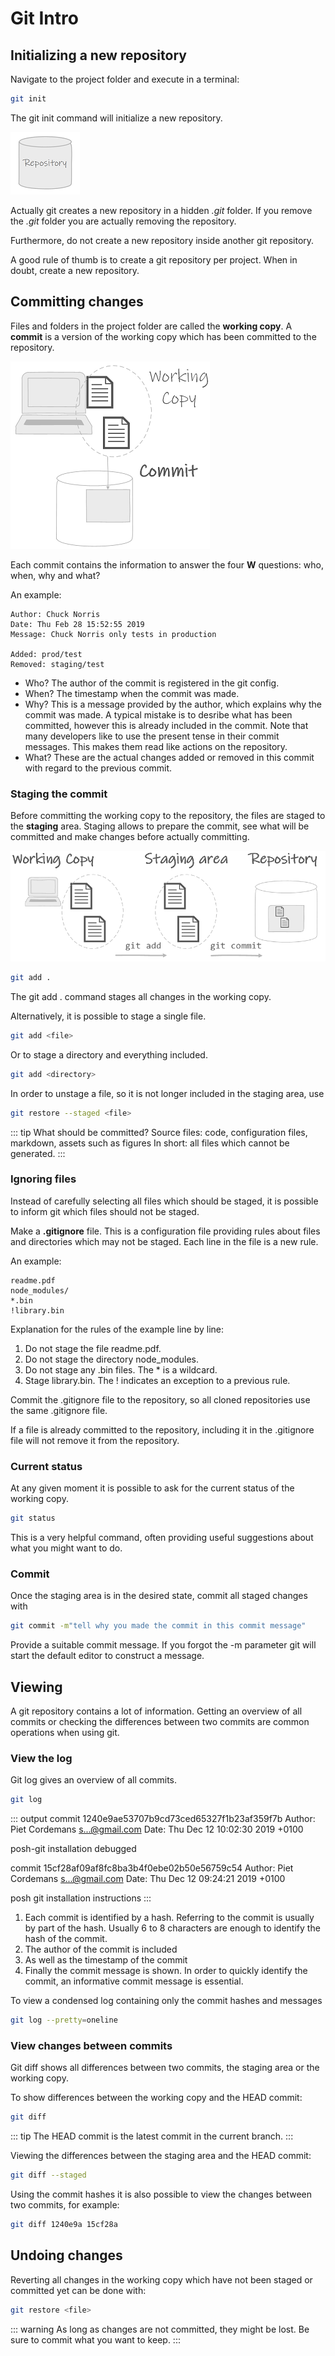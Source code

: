 # Git Intro

## Initializing a new repository

Navigate to the project folder and execute in a terminal:

```bash
git init
```

The git init command will initialize a new repository. 

![Repository](./assets/repository.png)

Actually git creates a new repository in a hidden *.git* folder. If you remove the *.git* folder you are actually removing the repository. 

Furthermore, do not create a new repository inside another git repository.

A good rule of thumb is to create a git repository per project. When in doubt, create a new repository.

## Committing changes

Files and folders in the project folder are called the **working copy**. A **commit** is a version of the working copy which has been committed to the repository.

![Committing files from the working copy to the repository](./assets/working-copy.png)

Each commit contains the information to answer the four **W** questions: who, when, why and what?

An example:

```
Author: Chuck Norris
Date: Thu Feb 28 15:52:55 2019
Message: Chuck Norris only tests in production

Added: prod/test
Removed: staging/test
```

* Who? The author of the commit is registered in the git config.
* When? The timestamp when the commit was made.
* Why? This is a message provided by the author, which explains why the commit was made. A typical mistake is to desribe what has been committed, however this is already included in the commit. Note that many developers like to use the present tense in their commit messages. This makes them read like actions on the repository.
* What? These are the actual changes added or removed in this commit with regard to the previous commit.

### Staging the commit

Before committing the working copy to the repository, the files are staged to the **staging** area. Staging allows to prepare the commit, see what will be committed and make changes before actually committing. 

![Staging files before committing them to the repository](./assets/staging.png)

```bash
git add .
```
The git add . command stages all changes in the working copy.

Alternatively, it is possible to stage a single file.

```bash
git add <file>
```

Or to stage a directory and everything included.

```bash
git add <directory>
```

In order to unstage a file, so it is not longer included in the staging area, use 

```bash
git restore --staged <file>
```

::: tip What should be committed?
Source files: code, configuration files, markdown, assets such as figures
In short: all files which cannot be generated. 
::: 

### Ignoring files

Instead of carefully selecting all files which should be staged, it is possible to inform git which files should not be staged.

Make a **.gitignore** file. This is a configuration file providing rules about files and directories which may not be staged. Each line in the file is a new rule.

An example:

```
readme.pdf
node_modules/
*.bin
!library.bin
```

Explanation for the rules of the example line by line:

1. Do not stage the file readme.pdf. 
2. Do not stage the directory node_modules.
3. Do not stage any .bin files. The * is a wildcard.
4. Stage library.bin. The ! indicates an exception to a previous rule.

Commit the .gitignore file to the repository, so all cloned repositories use the same .gitignore file. 

If a file is already committed to the repository, including it in the .gitignore file will not remove it from the repository.

### Current status

At any given moment it is possible to ask for the current status of the working copy. 

```bash
git status
```

This is a very helpful command, often providing useful suggestions about what you might want to do.

### Commit

Once the staging area is in the desired state, commit all staged changes with

```bash
git commit -m"tell why you made the commit in this commit message"
```
Provide a suitable commit message. If you forgot the -m parameter git will start the default editor to construct a message.

## Viewing

A git repository contains a lot of information. Getting an overview of all commits or checking the differences between two commits are common operations when using git.

### View the log

Git log gives an overview of all commits. 

```bash
git log
```
::: output
commit 1240e9ae53707b9cd73ced65327f1b23af359f7b
Author: Piet Cordemans <s...@gmail.com>
Date:   Thu Dec 12 10:02:30 2019 +0100

  posh-git installation debugged

commit 15cf28af09af8fc8ba3b4f0ebe02b50e56759c54
Author: Piet Cordemans <s...@gmail.com>
Date:   Thu Dec 12 09:24:21 2019 +0100

  posh git installation instructions
:::

1. Each commit is identified by a hash. Referring to the commit is usually by part of the hash. Usually 6 to 8 characters are enough to identify the hash of the commit.
2. The author of the commit is included
3. As well as the timestamp of the commit
4. Finally the commit message is shown. In order to quickly identify the commit, an informative commit message is essential.

To view a condensed log containing only the commit hashes and messages

```bash
git log --pretty=oneline
```

### View changes between commits

Git diff shows all differences between two commits, the staging area or the working copy.

To show differences between the working copy and the HEAD commit:

```bash
git diff
```

::: tip
The HEAD commit is the latest commit in the current branch.
:::

Viewing the differences between the staging area and the HEAD commit:

```bash
git diff --staged
```

Using the commit hashes it is also possible to view the changes between two commits, for example:

```bash
git diff 1240e9a 15cf28a
```

## Undoing changes

Reverting all changes in the working copy which have not been staged or committed yet can be done with:

```bash
git restore <file>
```

::: warning
As long as changes are not committed, they might be lost. Be sure to commit what you want to keep.
:::